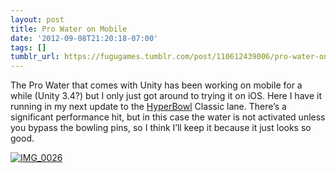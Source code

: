 ```yaml
---
layout: post
title: Pro Water on Mobile
date: '2012-09-08T21:20:18-07:00'
tags: []
tumblr_url: https://fugugames.tumblr.com/post/110612439006/pro-water-on-mobile
---
```

The Pro Water that comes with Unity has been working on mobile for a while (Unity 3.4?) but I only just got around to trying it on iOS. Here I have it running in my next update to the [HyperBowl](http://hyperbowl3d.com/) Classic lane. There’s a significant performance hit, but in this case the water is not activated unless you bypass the bowling pins, so I think I’ll keep it because it just looks so good.

[![](http://itshardtofondlepenguins.com/wp-content/uploads/2012/09/IMG_0026-768x1024.png "IMG\_0026")](http://itshardtofondlepenguins.com/wp-content/uploads/2012/09/IMG_0026.png)

